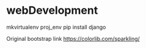 # webDevelopment
mkvirtualenv proj_env
pip install django

Original bootstrap link 
https://colorlib.com/sparkling/
